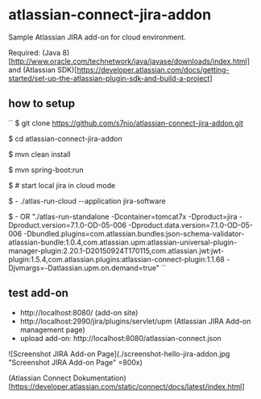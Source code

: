 # atlassian-connect-jira-addon

Sample Atlassian JIRA add-on for cloud environment.

Required: (Java 8)[http://www.oracle.com/technetwork/java/javase/downloads/index.html] and (Atlassian SDK)[https://developer.atlassian.com/docs/getting-started/set-up-the-atlassian-plugin-sdk-and-build-a-project]

## how to setup

``
$ git clone https://github.com/s7nio/atlassian-connect-jira-addon.git

$ cd atlassian-connect-jira-addon

$ mvn clean install

$ mvn spring-boot:run

$ # start local jira in cloud mode

$	- ./atlas-run-cloud --application jira-software

$	- OR "./atlas-run-standalone -Dcontainer=tomcat7x -Dproduct=jira -Dproduct.version=7.1.0-OD-05-006 -Dproduct.data.version=7.1.0-OD-05-006 -Dbundled.plugins=com.atlassian.bundles:json-schema-validator-atlassian-bundle:1.0.4,com.atlassian.upm:atlassian-universal-plugin-manager-plugin:2.20.1-D20150924T170115,com.atlassian.jwt:jwt-plugin:1.5.4,com.atlassian.plugins:atlassian-connect-plugin:1.1.68 -Djvmargs=-Datlassian.upm.on.demand=true"
``

## test add-on

- http://localhost:8080/ (add-on site)
- http://localhost:2990/jira/plugins/servlet/upm (Atlassian JIRA Add-on management page)
- upload add-on: http://localhost:8080/atlassian-connect.json

![Screenshot JIRA Add-on Page](./screenshot-hello-jira-addon.jpg "Screenshot JIRA Add-on Page" =800x)

(Atlassian Connect Dokumentation)[https://developer.atlassian.com/static/connect/docs/latest/index.html]
